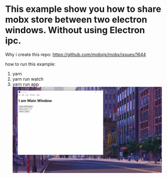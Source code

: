 # This example show you how to share mobx store between two electron windows. Without using Electron ipc.

Why i create this repo: https://github.com/mobxjs/mobx/issues/1644

how to run this example:

1. yarn
2. yarn run watch
3. yarn run app
   ![mobx](mobx.gif)
